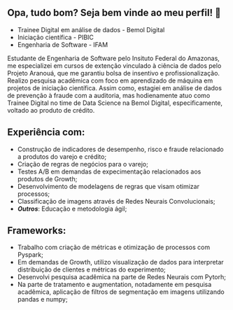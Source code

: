 

## Opa, tudo bom? Seja bem vinde ao meu perfil! :wave:
* Trainee Digital em análise de dados - Bemol Digital
* Iniciação científica - PIBIC
* Engenharia de Software - IFAM

Estudante de Engenharia de Software pelo Insituto Federal do Amazonas, me especializei em cursos de extenção vinculado à ciência de dados pelo Projeto Aranouá, que me garantiu bolsa de insentivo e profissionalização. Realizo pesquisa acadêmica com foco em aprendizado de máquina em projetos de iniciação científica. Assim como, estagiei em análise de dados de prevenção à fraude com a auditoria, mas hodienamente atuo como Trainee Digital no time de Data Science na Bemol Digital, especificamente,  voltado ao produto de crédito.

## Experiência com:
* Construção de indicadores de desempenho, risco e fraude relacionado a produtos do varejo e crédito;
* Criação de regras de negócios para o varejo;
* Testes A/B em demandas de expecimentação relacionados aos produtos de Growth;
* Desenvolvimento de modelagens de regras que visam otimizar processos;
* Classificação de imagens através de Redes Neurais Convolucionais;
* ***Outros***: Educação e metodologia ágil;

## Frameworks:
* Trabalho com criação de métricas e otimização de processos com Pyspark;
* Em demandas de Growth, utilizo visualização de dados para interpretar distribuição de clientes e métricas do experimento;
* Desenvolvi pesquisa acadêmica na parte de Redes Neurais com Pytorh;
* Na parte de tratamento e augmentation, notadamente em pesquisa acadêmica, aplicação de filtros de segmentação em imagens utilizando pandas e numpy;


